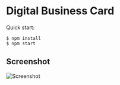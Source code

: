 # Digital Business Card

Quick start:

```
$ npm install
$ npm start
````

## Screenshot
![Screenshot](/Module%202/5.%20Digital%20Business%20Card/screenshot.jpg "Screenshot")

